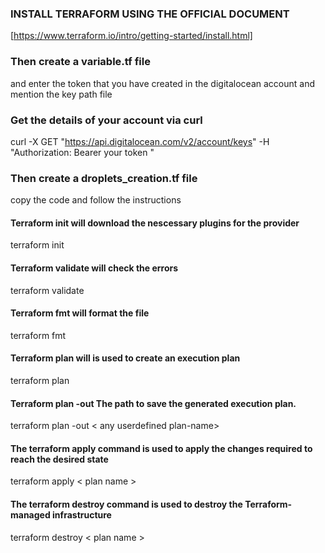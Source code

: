 ### INSTALL TERRAFORM USING THE OFFICIAL DOCUMENT

[https://www.terraform.io/intro/getting-started/install.html]

### Then create a variable.tf file

and enter the token that you have created in the digitalocean account and mention the key path file 

### Get the details of your account via curl 

curl -X GET "https://api.digitalocean.com/v2/account/keys" -H "Authorization: Bearer your token "

### Then create a droplets_creation.tf file

copy the code and follow the instructions

#### Terraform init will download the nescessary plugins for the provider

terraform init

#### Terraform validate will check the errors

terraform validate

#### Terraform fmt will format the file 

terraform fmt

#### Terraform plan will is used to create an execution plan

terraform plan

#### Terraform plan -out The path to save the generated execution plan.

terraform plan -out < any userdefined plan-name>

#### The terraform apply command is used to apply the changes required to reach the desired state

terraform apply < plan name >

#### The terraform destroy command is used to destroy the Terraform-managed infrastructure

terraform destroy < plan name >


